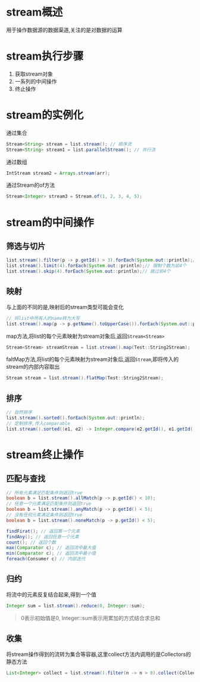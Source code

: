 # stream概述

用于操作数据源的数据渠道,关注的是对数据的运算



# stream执行步骤

1. 获取stream对象
2. 一系列的中间操作
3. 终止操作



# stream的实例化

通过集合

```java
Stream<String> stream = list.stream(); // 顺序流
Stream<String> stream1 = list.parallelStream(); // 并行流
```



通过数组

```java
IntStream stream2 = Arrays.stream(arr);
```



通过Stream的of方法

```java
Stream<Integer> stream3 = Stream.of(1, 2, 3, 4, 5);
```



# stream的中间操作



## 筛选与切片

```java
list.stream().filter(p -> p.getId() > 3).forEach(System.out::println);// 过滤
list.stream().limit(4).forEach(System.out::println);// 限制个数为前4个
list.stream().skip(4).forEach(System.out::println);// 跳过前4个
```



## 映射

与上面的不同的是,映射后的stream类型可能会变化

```java
// 将list中所有人的name转为大写
list.stream().map(p -> p.getName().toUpperCase()).forEach(System.out::println);
```



map方法,将list的每个元素映射为stream对象后,返回`Stream<Stream>`

```java
Stream<Stream> streamStream = list.stream().map(Test::String2Stream);
```



faltMap方法,将list的每个元素映射为stream对象后,返回`Stream`,即将传入的stream的内部内容取出

```java
Stream stream = list.stream().flatMap(Test::String2Stream);
```





## 排序

```java
// 自然排序
list.stream().sorted().forEach(System.out::println);
// 定制排序,传入comparable
list.stream().sorted((e1, e2) -> Integer.compare(e2.getId(), e1.getId())).forEach(System.out::println);
```







# stream终止操作



## 匹配与查找

```java
// 所有元素满足匹配条件则返回true
boolean b = list.stream().allMatch(p -> p.getId() < 10);
// 任意一个元素满足匹配条件则返回true
boolean b = list.stream().anyMatch(p -> p.getId() < 5);
// 没有任何元素满足条件则返回true
boolean b = list.stream().noneMatch(p -> p.getId() < 5);
```



```java
findFirat(); // 返回第一个元素
findAny(); // 返回任意一个元素
count(); // 返回个数
max(Comparator c); // 返回流中最大值
min(Comparator c); // 返回流中最小值
foreach(Consumer c) // 内部迭代
```



## 归约

将流中的元素反复结合起来,得到一个值

```java
Integer sum = list.stream().reduce(0, Integer::sum);
```

> 0表示初始值是0, Integer::sum表示用累加的方式结合求总和



## 收集

将stream操作得到的流转为集合等容器,这里collect方法内调用的是Collectors的静态方法

```java
List<Integer> collect = list.stream().filter(n -> n > 0).collect(Collectors.toList());
```

